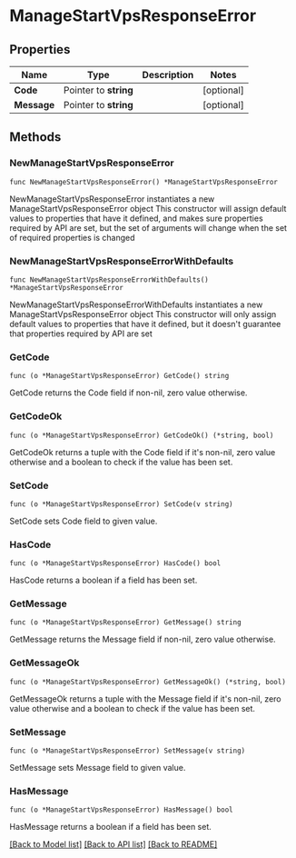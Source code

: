 # ManageStartVpsResponseError

## Properties

Name | Type | Description | Notes
------------ | ------------- | ------------- | -------------
**Code** | Pointer to **string** |  | [optional] 
**Message** | Pointer to **string** |  | [optional] 

## Methods

### NewManageStartVpsResponseError

`func NewManageStartVpsResponseError() *ManageStartVpsResponseError`

NewManageStartVpsResponseError instantiates a new ManageStartVpsResponseError object
This constructor will assign default values to properties that have it defined,
and makes sure properties required by API are set, but the set of arguments
will change when the set of required properties is changed

### NewManageStartVpsResponseErrorWithDefaults

`func NewManageStartVpsResponseErrorWithDefaults() *ManageStartVpsResponseError`

NewManageStartVpsResponseErrorWithDefaults instantiates a new ManageStartVpsResponseError object
This constructor will only assign default values to properties that have it defined,
but it doesn't guarantee that properties required by API are set

### GetCode

`func (o *ManageStartVpsResponseError) GetCode() string`

GetCode returns the Code field if non-nil, zero value otherwise.

### GetCodeOk

`func (o *ManageStartVpsResponseError) GetCodeOk() (*string, bool)`

GetCodeOk returns a tuple with the Code field if it's non-nil, zero value otherwise
and a boolean to check if the value has been set.

### SetCode

`func (o *ManageStartVpsResponseError) SetCode(v string)`

SetCode sets Code field to given value.

### HasCode

`func (o *ManageStartVpsResponseError) HasCode() bool`

HasCode returns a boolean if a field has been set.

### GetMessage

`func (o *ManageStartVpsResponseError) GetMessage() string`

GetMessage returns the Message field if non-nil, zero value otherwise.

### GetMessageOk

`func (o *ManageStartVpsResponseError) GetMessageOk() (*string, bool)`

GetMessageOk returns a tuple with the Message field if it's non-nil, zero value otherwise
and a boolean to check if the value has been set.

### SetMessage

`func (o *ManageStartVpsResponseError) SetMessage(v string)`

SetMessage sets Message field to given value.

### HasMessage

`func (o *ManageStartVpsResponseError) HasMessage() bool`

HasMessage returns a boolean if a field has been set.


[[Back to Model list]](../README.md#documentation-for-models) [[Back to API list]](../README.md#documentation-for-api-endpoints) [[Back to README]](../README.md)


